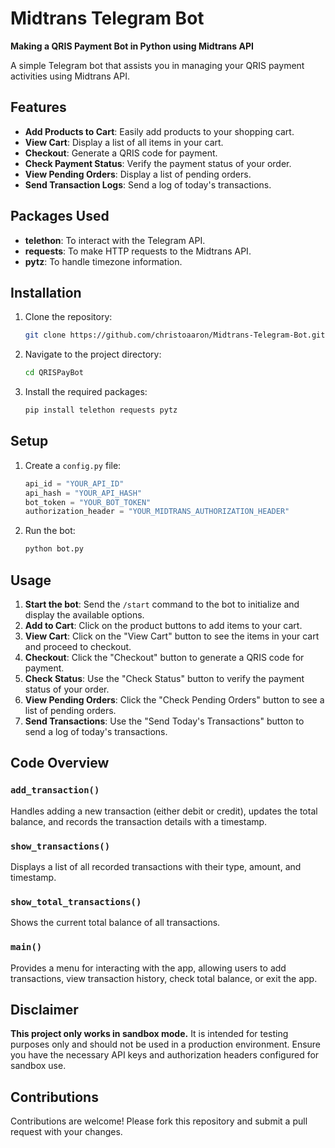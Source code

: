 # Midtrans Telegram Bot

**Making a QRIS Payment Bot in Python using Midtrans API**

A simple Telegram bot that assists you in managing your QRIS payment activities using Midtrans API.

## Features

- **Add Products to Cart**: Easily add products to your shopping cart.
- **View Cart**: Display a list of all items in your cart.
- **Checkout**: Generate a QRIS code for payment.
- **Check Payment Status**: Verify the payment status of your order.
- **View Pending Orders**: Display a list of pending orders.
- **Send Transaction Logs**: Send a log of today's transactions.

## Packages Used

- **telethon**: To interact with the Telegram API.
- **requests**: To make HTTP requests to the Midtrans API.
- **pytz**: To handle timezone information.

## Installation

1. Clone the repository:

   ```bash
   git clone https://github.com/christoaaron/Midtrans-Telegram-Bot.git
   ```

2. Navigate to the project directory:
   ```bash
   cd QRISPayBot
   ```
3. Install the required packages:
   ```bash
   pip install telethon requests pytz
   ```

## Setup

1. Create a `config.py` file:

   ```python
   api_id = "YOUR_API_ID"
   api_hash = "YOUR_API_HASH"
   bot_token = "YOUR_BOT_TOKEN"
   authorization_header = "YOUR_MIDTRANS_AUTHORIZATION_HEADER"
   ```

2. Run the bot:
   ```bash
   python bot.py
   ```

## Usage

1. **Start the bot**: Send the `/start` command to the bot to initialize and display the available options.
2. **Add to Cart**: Click on the product buttons to add items to your cart.
3. **View Cart**: Click on the "View Cart" button to see the items in your cart and proceed to checkout.
4. **Checkout**: Click the "Checkout" button to generate a QRIS code for payment.
5. **Check Status**: Use the "Check Status" button to verify the payment status of your order.
6. **View Pending Orders**: Click the "Check Pending Orders" button to see a list of pending orders.
7. **Send Transactions**: Use the "Send Today's Transactions" button to send a log of today's transactions.

## Code Overview

### `add_transaction()`

Handles adding a new transaction (either debit or credit), updates the total balance, and records the transaction details with a timestamp.

### `show_transactions()`

Displays a list of all recorded transactions with their type, amount, and timestamp.

### `show_total_transactions()`

Shows the current total balance of all transactions.

### `main()`

Provides a menu for interacting with the app, allowing users to add transactions, view transaction history, check total balance, or exit the app.

## Disclaimer

**This project only works in sandbox mode.** It is intended for testing purposes only and should not be used in a production environment. Ensure you have the necessary API keys and authorization headers configured for sandbox use.

## Contributions

Contributions are welcome! Please fork this repository and submit a pull request with your changes.
